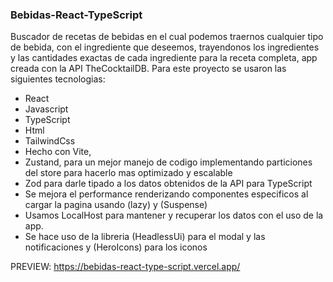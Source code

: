 ### Bebidas-React-TypeScript

Buscador de recetas de bebidas en el cual podemos traernos cualquier tipo de bebida, con el ingrediente que deseemos, trayendonos los ingredientes y las cantidades exactas de cada ingrediente para la receta completa, app creada con la API TheCocktailDB. Para este proyecto se usaron las siguientes tecnologias:
  - React
  - Javascript
  - TypeScript
  - Html
  - TailwindCss
  - Hecho con Vite,
  - Zustand, para un mejor manejo de codigo implementando particiones del store para hacerlo mas optimizado y escalable
  - Zod para darle tipado a los datos obtenidos de la API para TypeScript
  - Se mejora el performance renderizando componentes especificos al cargar la pagina usando (lazy) y (Suspense)
  - Usamos LocalHost para mantener y recuperar los datos con el uso de la app.
  - Se hace uso de la libreria (HeadlessUi) para el modal y las notificaciones y (HeroIcons) para los iconos

PREVIEW: https://bebidas-react-type-script.vercel.app/
